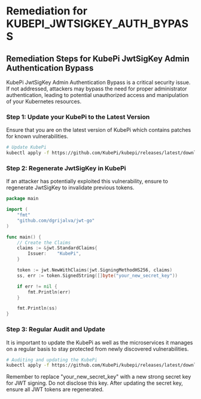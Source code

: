 # Remediation for KUBEPI_JWTSIGKEY_AUTH_BYPASS

## Remediation Steps for KubePi JwtSigKey Admin Authentication Bypass
KubePi JwtSigKey Admin Authentication Bypass is a critical security issue. If not addressed, attackers may bypass the need for proper administrator authentication, leading to potential unauthorized access and manipulation of your Kubernetes resources.
       
### Step 1: Update your KubePi to the Latest Version
Ensure that you are on the latest version of KubePi which contains patches for known vulnerabilities.
        
```bash
# Update KubePi
kubectl apply -f https://github.com/KubePi/kubepi/releases/latest/download/install.yaml
```
        
### Step 2: Regenerate JwtSigKey in KubePi
If an attacker has potentially exploited this vulnerability, ensure to regenerate JwtSigKey to invalidate previous tokens.

```go
package main

import (
	"fmt"
	"github.com/dgrijalva/jwt-go"
)

func main() {
	// Create the Claims
	claims := &jwt.StandardClaims{
		Issuer:    "KubePi",
	}

	token := jwt.NewWithClaims(jwt.SigningMethodHS256, claims)
	ss, err := token.SignedString([]byte("your_new_secret_key"))

	if err != nil {
		fmt.Println(err)
	}

	fmt.Println(ss)
}
```
### Step 3: Regular Audit and Update
It is important to update the KubePi as well as the microservices it manages on a regular basis to stay protected from newly discovered vulnerabilities.

```bash
# Auditing and updating the KubePi
kubectl apply -f https://github.com/KubePi/kubepi/releases/latest/download/install.yaml
```
        
Remember to replace "your_new_secret_key" with a new strong secret key for JWT signing. Do not disclose this key. After updating the secret key, ensure all JWT tokens are regenerated.
